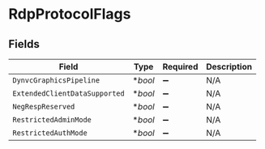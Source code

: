 # RdpProtocolFlags


## Fields

| Field                         | Type                          | Required                      | Description                   |
| ----------------------------- | ----------------------------- | ----------------------------- | ----------------------------- |
| `DynvcGraphicsPipeline`       | **bool*                       | :heavy_minus_sign:            | N/A                           |
| `ExtendedClientDataSupported` | **bool*                       | :heavy_minus_sign:            | N/A                           |
| `NegRespReserved`             | **bool*                       | :heavy_minus_sign:            | N/A                           |
| `RestrictedAdminMode`         | **bool*                       | :heavy_minus_sign:            | N/A                           |
| `RestrictedAuthMode`          | **bool*                       | :heavy_minus_sign:            | N/A                           |